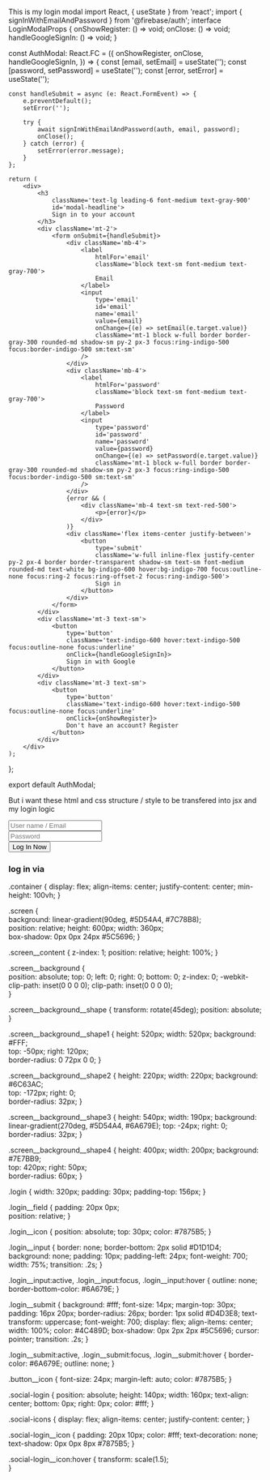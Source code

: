 This is my login modal
import React, { useState } from 'react';
import { signInWithEmailAndPassword } from '@firebase/auth';
interface LoginModalProps {
	onShowRegister: () => void;
	onClose: () => void;
	handleGoogleSignIn: () => void;
}

const AuthModal: React.FC<LoginModalProps> = ({
	onShowRegister,
	onClose,
	handleGoogleSignIn,
}) => {
	const [email, setEmail] = useState('');
	const [password, setPassword] = useState('');
	const [error, setError] = useState('');

	const handleSubmit = async (e: React.FormEvent) => {
		e.preventDefault();
		setError('');

		try {
			await signInWithEmailAndPassword(auth, email, password);
			onClose();
		} catch (error) {
			setError(error.message);
		}
	};

	return (
		<div>
			<h3
				className='text-lg leading-6 font-medium text-gray-900'
				id='modal-headline'>
				Sign in to your account
			</h3>
			<div className='mt-2'>
				<form onSubmit={handleSubmit}>
					<div className='mb-4'>
						<label
							htmlFor='email'
							className='block text-sm font-medium text-gray-700'>
							Email
						</label>
						<input
							type='email'
							id='email'
							name='email'
							value={email}
							onChange={(e) => setEmail(e.target.value)}
							className='mt-1 block w-full border border-gray-300 rounded-md shadow-sm py-2 px-3 focus:ring-indigo-500 focus:border-indigo-500 sm:text-sm'
						/>
					</div>
					<div className='mb-4'>
						<label
							htmlFor='password'
							className='block text-sm font-medium text-gray-700'>
							Password
						</label>
						<input
							type='password'
							id='password'
							name='password'
							value={password}
							onChange={(e) => setPassword(e.target.value)}
							className='mt-1 block w-full border border-gray-300 rounded-md shadow-sm py-2 px-3 focus:ring-indigo-500 focus:border-indigo-500 sm:text-sm'
						/>
					</div>
					{error && (
						<div className='mb-4 text-sm text-red-500'>
							<p>{error}</p>
						</div>
					)}
					<div className='flex items-center justify-between'>
						<button
							type='submit'
							className='w-full inline-flex justify-center py-2 px-4 border border-transparent shadow-sm text-sm font-medium rounded-md text-white bg-indigo-600 hover:bg-indigo-700 focus:outline-none focus:ring-2 focus:ring-offset-2 focus:ring-indigo-500'>
							Sign in
						</button>
					</div>
				</form>
			</div>
			<div className='mt-3 text-sm'>
				<button
					type='button'
					className='text-indigo-600 hover:text-indigo-500 focus:outline-none focus:underline'
					onClick={handleGoogleSignIn}>
					Sign in with Google
				</button>
			</div>
			<div className='mt-3 text-sm'>
				<button
					type='button'
					className='text-indigo-600 hover:text-indigo-500 focus:outline-none focus:underline'
					onClick={onShowRegister}>
					Don't have an account? Register
				</button>
			</div>
		</div>
	);
};

export default AuthModal;

But i want these html and css structure / style to be transfered into jsx and my login logic
<div class="container">
	<div class="screen">
		<div class="screen__content">
			<form class="login">
				<div class="login__field">
					<i class="login__icon fas fa-user"></i>
					<input type="text" class="login__input" placeholder="User name / Email">
				</div>
				<div class="login__field">
					<i class="login__icon fas fa-lock"></i>
					<input type="password" class="login__input" placeholder="Password">
				</div>
				<button class="button login__submit">
					<span class="button__text">Log In Now</span>
					<i class="button__icon fas fa-chevron-right"></i>
				</button>				
			</form>
			<div class="social-login">
				<h3>log in via</h3>
				<div class="social-icons">
					<a href="#" class="social-login__icon fab fa-instagram"></a>
					<a href="#" class="social-login__icon fab fa-facebook"></a>
					<a href="#" class="social-login__icon fab fa-twitter"></a>
				</div>
			</div>
		</div>
		<div class="screen__background">
			<span class="screen__background__shape screen__background__shape4"></span>
			<span class="screen__background__shape screen__background__shape3"></span>		
			<span class="screen__background__shape screen__background__shape2"></span>
			<span class="screen__background__shape screen__background__shape1"></span>
		</div>		
	</div>
</div>

.container {
	display: flex;
	align-items: center;
	justify-content: center;
	min-height: 100vh;
}

.screen {		
	background: linear-gradient(90deg, #5D54A4, #7C78B8);		
	position: relative;	
	height: 600px;
	width: 360px;	
	box-shadow: 0px 0px 24px #5C5696;
}

.screen__content {
	z-index: 1;
	position: relative;	
	height: 100%;
}

.screen__background {		
	position: absolute;
	top: 0;
	left: 0;
	right: 0;
	bottom: 0;
	z-index: 0;
	-webkit-clip-path: inset(0 0 0 0);
	clip-path: inset(0 0 0 0);	
}

.screen__background__shape {
	transform: rotate(45deg);
	position: absolute;
}

.screen__background__shape1 {
	height: 520px;
	width: 520px;
	background: #FFF;	
	top: -50px;
	right: 120px;	
	border-radius: 0 72px 0 0;
}

.screen__background__shape2 {
	height: 220px;
	width: 220px;
	background: #6C63AC;	
	top: -172px;
	right: 0;	
	border-radius: 32px;
}

.screen__background__shape3 {
	height: 540px;
	width: 190px;
	background: linear-gradient(270deg, #5D54A4, #6A679E);
	top: -24px;
	right: 0;	
	border-radius: 32px;
}

.screen__background__shape4 {
	height: 400px;
	width: 200px;
	background: #7E7BB9;	
	top: 420px;
	right: 50px;	
	border-radius: 60px;
}

.login {
	width: 320px;
	padding: 30px;
	padding-top: 156px;
}

.login__field {
	padding: 20px 0px;	
	position: relative;	
}

.login__icon {
	position: absolute;
	top: 30px;
	color: #7875B5;
}

.login__input {
	border: none;
	border-bottom: 2px solid #D1D1D4;
	background: none;
	padding: 10px;
	padding-left: 24px;
	font-weight: 700;
	width: 75%;
	transition: .2s;
}

.login__input:active,
.login__input:focus,
.login__input:hover {
	outline: none;
	border-bottom-color: #6A679E;
}

.login__submit {
	background: #fff;
	font-size: 14px;
	margin-top: 30px;
	padding: 16px 20px;
	border-radius: 26px;
	border: 1px solid #D4D3E8;
	text-transform: uppercase;
	font-weight: 700;
	display: flex;
	align-items: center;
	width: 100%;
	color: #4C489D;
	box-shadow: 0px 2px 2px #5C5696;
	cursor: pointer;
	transition: .2s;
}

.login__submit:active,
.login__submit:focus,
.login__submit:hover {
	border-color: #6A679E;
	outline: none;
}

.button__icon {
	font-size: 24px;
	margin-left: auto;
	color: #7875B5;
}

.social-login {	
	position: absolute;
	height: 140px;
	width: 160px;
	text-align: center;
	bottom: 0px;
	right: 0px;
	color: #fff;
}

.social-icons {
	display: flex;
	align-items: center;
	justify-content: center;
}

.social-login__icon {
	padding: 20px 10px;
	color: #fff;
	text-decoration: none;	
	text-shadow: 0px 0px 8px #7875B5;
}

.social-login__icon:hover {
	transform: scale(1.5);	
}